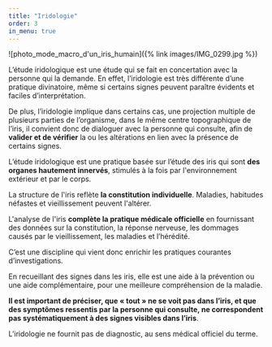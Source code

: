 ```yaml
---
title: "Iridologie"
order: 3
in_menu: true
---
```

![photo_mode_macro_d'un_iris_humain]({% link images/IMG_0299.jpg %})

L’étude iridologique est une étude qui se fait en concertation avec la personne qui la demande. En effet, l’iridologie est très différente d’une pratique divinatoire, même si certains signes peuvent paraître évidents et faciles d’interprétation.

De plus, l’iridologie implique dans certains cas, une projection multiple de plusieurs parties de l’organisme, dans le même centre topographique de l’iris, il convient donc de dialoguer avec la personne qui consulte, afin de **valider et de vérifier** la ou les altérations en lien avec la présence de certains signes.

L’étude iridologique est une pratique basée sur l’étude des iris qui sont **des organes hautement innervés**, stimulés à la fois par l'environnement extérieur et par le corps.

La structure de l'iris reflète **la constitution individuelle**. Maladies, habitudes néfastes et vieillissement peuvent l'altérer.

L'analyse de l'iris **complète la pratique médicale officielle** en fournissant des données sur la constitution, la réponse nerveuse, les dommages causés par le vieillissement, les maladies et l’hérédité.

C’est une discipline qui vient donc enrichir les pratiques courantes d’investigations.

En recueillant des signes dans les iris, elle est une aide à la prévention ou une aide complémentaire, pour une meilleure compréhension de la maladie.

**Il est important de préciser, que « tout » ne se voit pas dans l’iris, et que des symptômes ressentis par la personne qui consulte, ne correspondent pas systématiquement à des signes visibles dans l’iris**.

L’iridologie ne fournit pas de diagnostic, au sens médical officiel du terme. 